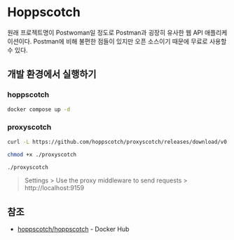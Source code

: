 # Hoppscotch

원래 프로젝트명이 Postwoman일 정도로 Postman과 굉장히 유사한 웹 API 애플리케이션이다.
Postman에 비해 불편한 점들이 있지만 오픈 소스이기 때문에 무료로 사용할 수 있다.

## 개발 환경에서 실행하기

### hoppscotch

```sh
docker compose up -d
```

### proxyscotch

```sh
curl -L https://github.com/hoppscotch/proxyscotch/releases/download/v0.1.1/proxyscotch-server-linux-amd64-v0.1.1 -o proxyscotch
```

```sh
chmod +x ./proxyscotch
```

```sh
./proxyscotch
```

> Settings > Use the proxy middleware to send requests > http://localhost:9159

## 참조

- [hoppscotch/hoppscotch](https://hub.docker.com/r/hoppscotch/hoppscotch) - Docker Hub

